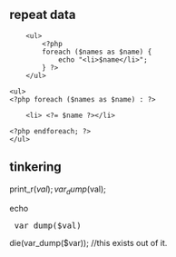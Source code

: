 ## repeat data

```
    <ul>
        <?php
        foreach ($names as $name) {
            echo "<li>$name</li>";
        } ?>
    </ul>
```

```
<ul>
<?php foreach ($names as $name) : ?>

    <li> <?= $name ?></li>

<?php endforeach; ?>
</ul>
```

## tinkering

print_r($val);
var_dump($val);

echo <pre> var_dump(\$val) </pre>

die(var_dump(\$var)); //this exists out of it.
